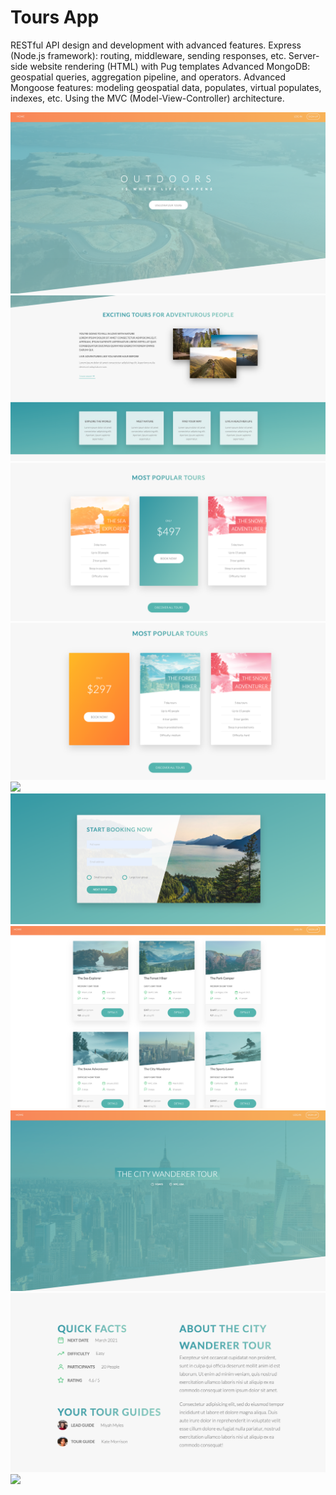 # Tours App

RESTful API design and development with advanced features.
Express (Node.js framework): routing, middleware, sending responses, etc.
Server-side website rendering (HTML) with Pug templates
Advanced MongoDB: geospatial queries, aggregation pipeline, and operators.
Advanced Mongoose features: modeling geospatial data, populates, virtual populates, indexes, etc.
Using the MVC (Model-View-Controller) architecture.

![](images/1.png)
![](images/3.png)
![](images/4.png)
![](images/5.png)
![](images/6.png)
![](images/7.png)
![](images/8.png)
![](images/9.png)
![](images/10.png)
![](images/11.png)
